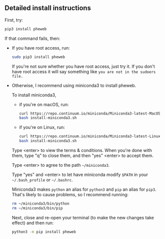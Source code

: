 ## Detailed install instructions

First, try:

```bash
pip3 install pheweb
```

If that command fails, then:

- If you have root access, run:

  ```bash
  sudo pip3 install pheweb
  ```

  If you're not sure whether you have root access, just try it.
  If you don't have root access it will say something like `you are not in the sudoers file.`


- Otherwise, I recommend using miniconda3 to install pheweb.

  To install miniconda3,

  - if you're on macOS, run:

    ```bash
    curl https://repo.continuum.io/miniconda/Miniconda3-latest-MacOSX-x86_64.sh > install-miniconda3.sh
    bash install-miniconda3.sh
    ```

  - if you're on Linux, run:

    ```bash
    curl https://repo.continuum.io/miniconda/Miniconda3-latest-Linux-x86_64.sh > install-miniconda3.sh
    bash install-miniconda3.sh
    ```

  Type &lt;enter&gt; to view the terms & conditions.  When you're done with them, type "q" to close them, and then "yes" &lt;enter&gt; to accept them.

  Type &lt;enter&gt; to agree to the path `~/miniconda3`.

  Type "yes" and &lt;enter&gt; to let have miniconda modify `$PATH` in your `~/.bash_profile` or `~/.bashrc`.

  Miniconda3 makes `python` an alias for `python3` and `pip` an alias for `pip3`.  That's likely to cause problems, so I recommend running:

  ```bash
  rm ~/miniconda3/bin/python
  rm ~/miniconda3/bin/pip
  ```

  Next, close and re-open your terminal (to make the new changes take effect) and then run:

  ```bash
  python3 -m pip install pheweb
  ```
